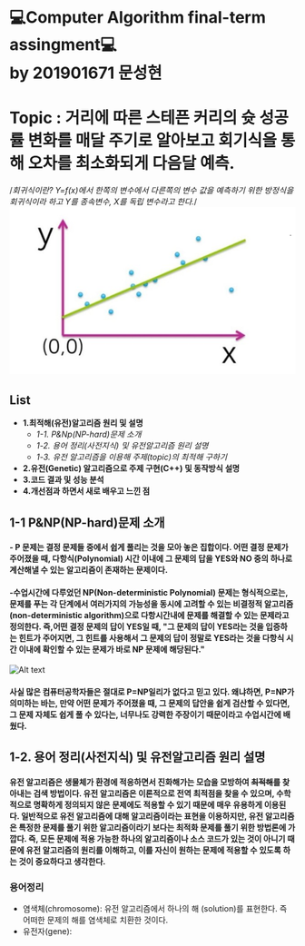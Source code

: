 💻Computer Algorithm final-term assingment💻
<br> by 201901671 문성현
===========================================

# Topic : 거리에 따른 스테픈 커리의 슛 성공률 변화를 매달 주기로 알아보고 회기식을 통해 오차를 최소화되게 다음달 예측.
/*회귀식이란? Y=f(x)에서 한쪽의 변수에서 다른쪽의 변수 값을 예측하기 위한 방정식을 회귀식이라 하고 Y를 종속변수, X를 독립 변수라고 한다.*/
![Alt text](https://github.com/sunghyun0610/Computer_Algorithm_Final/blob/main/%ED%9A%8C%EA%B7%80%EC%8B%9D%20%EA%B7%B8%EB%9E%98%ED%94%84%20%EC%98%88.png?raw=true)
## List
- **1.최적해(유전)알고리즘 원리 및 설명**
    - *1-1. P&Np(NP-hard)문제 소개*
    - *1-2. 용어 정리(사전지식) 및 유전알고리즘 원리 설명*
    - *1-3. 유전 알고리즘을 이용해 주제(topic)의 최적해 구하기*
- **2.유전(Genetic) 알고리즘으로 주제 구현(C++) 및 동작방식 설명**
- **3.코드 결과 및 성능 분석**
- **4.개선점과 하면서 새로 배우고 느낀 점**

## 1-1 **P&NP(NP-hard)문제 소개**
#### - P 문제는 결정 문제들 중에서 쉽게 풀리는 것을 모아 놓은 집합이다. 어떤 결정 문제가 주어졌을 때, 다항식(Polynomial) 시간 이내에 그 문제의 답을 YES와 NO 중의 하나로 계산해낼 수 있는 알고리즘이 존재하는 문제이다.     

#### -수업시간에 다루었던 **NP**(Non-deterministic Polynomial) 문제는 형식적으로는, 문제를 푸는 각 단계에서 여러가지의 가능성을 동시에 고려할 수 있는 비결정적 알고리즘(non-deterministic algorithm)으로 다항시간내에 문제를 해결할 수 있는 문제라고 정의한다. 즉,어떤 결정 문제의 답이 YES일 때, "그 문제의 답이 YES라는 것을 입증하는 힌트가 주어지면, 그 힌트를 사용해서 그 문제의 답이 정말로 YES라는 것을 다항식 시간 이내에 확인할 수 있는 문제가 바로 NP 문제에 해당된다."</br>
![Alt text](https://upload.wikimedia.org/wikipedia/commons/4/4a/Complexity_classes.png)
#### 사실 많은 컴퓨터공학자들은 절대로 P=NP일리가 없다고 믿고 있다. 왜냐하면, P=NP가 의미하는 바는, 만약 어떤 문제가 주어졌을 때, 그 문제의 답안을 쉽게 검산할 수 있다면, 그 문제 자체도 쉽게 풀 수 있다는, 너무나도 강력한 주장이기 때문이라고 수업시간에 배웠다.</br>


## 1-2. **용어 정리(사전지식) 및 유전알고리즘 원리 설명**
#### 유전 알고리즘은 생물체가 환경에 적응하면서 진화해가는 모습을 모방하여 ~~최적해~~를 찾아내는 검색 방법이다. 유전 알고리즘은 이론적으로 전역 최적점을 찾을 수 있으며, 수학적으로 명확하게 정의되지 않은 문제에도 적용할 수 있기 때문에 매우 유용하게 이용된다. 일반적으로 유전 알고리즘에 대해 알고리즘이라는 표현을 이용하지만, 유전 알고리즘은 특정한 문제를 풀기 위한 알고리즘이라기 보다는 **최적화 문제를 풀기 위한 방법론**에 가깝다. 즉, 모든 문제에 적용 가능한 하나의 알고리즘이나 소스 코드가 있는 것이 아니기 때문에 유전 알고리즘의 원리를 이해하고, 이를 자신이 원하는 문제에 적용할 수 있도록 하는 것이 중요하다고 생각한다.
### 용어정리
- 염색체(chromosome): 유전 알고리즘에서 하나의 해 (solution)를 표현한다. 즉 어떠한 문제의 해를 염색체로 치환한 것이다.
- 유전자(gene): 
